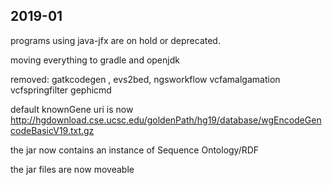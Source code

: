 ## 2019-01

programs using java-jfx are on hold or deprecated.

moving everything to gradle and openjdk

removed: gatkcodegen , evs2bed, ngsworkflow vcfamalgamation vcfspringfilter gephicmd

default knownGene uri is now http://hgdownload.cse.ucsc.edu/goldenPath/hg19/database/wgEncodeGencodeBasicV19.txt.gz

the jar now contains an instance of Sequence Ontology/RDF

the jar files are now moveable
